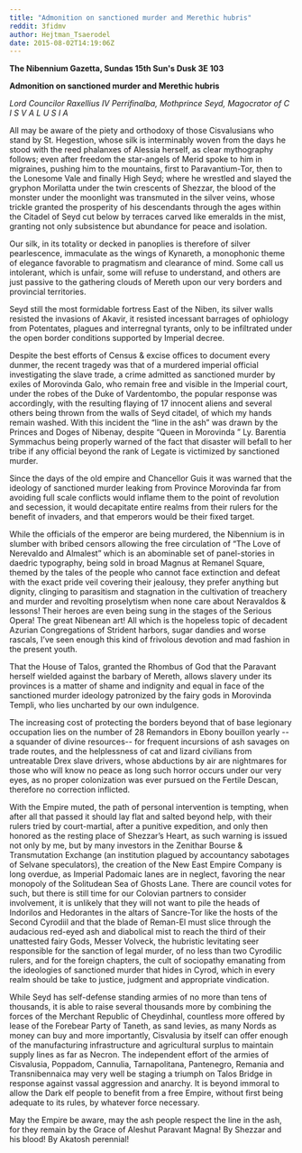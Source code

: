 ```yaml
---
title: "Admonition on sanctioned murder and Merethic hubris"
reddit: 3fidmv
author: Hejtman_Tsaerodel
date: 2015-08-02T14:19:06Z
---
```


**The Nibennium Gazetta, Sundas 15th Sun's Dusk  3E 103**

**Admonition on sanctioned murder and Merethic hubris**

*Lord Councilor Raxellius IV Perrifinalba, Mothprince Seyd, Magocrator of   C I S V A L U S I A*





All may be aware of the piety and orthodoxy of  those Cisvalusians who stand by St. Hegestion, whose silk is interminably woven from the days he stood with the reed phalanxes of Alessia herself,  as clear mythography follows; even after freedom the star-angels of Merid spoke to him in migraines, pushing him to the mountains, first to  Paravantium-Tor, then to the Lonesome Vale and finally High Seyd;  where he wrestled and slayed the gryphon Morilatta under the twin crescents of Shezzar, the blood of the monster under the moonlight was transmuted in the silver veins, whose trickle granted the prosperity of his descendants through the ages within the Citadel of Seyd cut below by terraces carved like emeralds in the mist, granting  not only subsistence but abundance for peace and isolation.

 Our silk, in its totality or decked in panoplies is therefore of silver pearlescence, immaculate as the wings of Kynareth, a monophonic theme of elegance favorable to pragmatism and clearance of mind.
Some call us intolerant, which is unfair, some will refuse to understand, and others are just passive to the gathering clouds of Mereth upon our very borders and provincial territories.

Seyd still the most formidable fortress East of the Niben, its silver walls resisted the invasions of Akavir, it resisted incessant barrages of ophiology from Potentates, plagues and interregnal tyrants, only to be infiltrated under the open border conditions supported by Imperial decree.

Despite the best efforts of Census &amp; excise offices to document every dunmer, the recent tragedy was that of a murdered imperial official investigating the slave trade, a crime admitted as sanctioned murder by exiles of Morovinda Galo, who remain free and visible in the Imperial court, under the robes of the Duke of Vardentombo,  the popular response was accordingly, with the resulting flaying of 17 innocent aliens and several others being thrown from the walls of Seyd citadel, of which my hands remain washed.
With this incident the “line in the ash” was drawn by the Princes and Doges of Nibenay, despite “Queen in Morovinda ” Ly. Barentia Symmachus being properly warned of the fact that disaster will befall to her tribe if any official beyond the rank of Legate is victimized by sanctioned murder.  

Since the days of the old empire and Chancellor Guis it was warned that the ideology of sanctioned murder leaking from Province Morovinda far from avoiding full scale conflicts would inflame them to the point of revolution and secession, it would decapitate entire realms from their rulers for the benefit of invaders, and that emperors would be their fixed target.

While the officials of the emperor are being murdered, the Nibennium is in slumber with bribed censors allowing the free circulation of  “The Love of Nerevaldo and Almalest” which is an abominable set of panel-stories in daedric typography, being sold in broad Magnus at Remanel Square, themed by the tales of the people who cannot face extinction and defeat with the exact pride veil covering their jealousy, they prefer anything but dignity, clinging to parasitism and stagnation in the cultivation of treachery and murder and revolting proselytism when none care about Neravaldos &amp; lessons! Their heroes are even being sung in the stages of the Serious Opera! The great Nibenean art! All which is the hopeless topic of decadent Azurian Congregations of Strident harbors, sugar dandies and worse rascals, I’ve seen enough this kind of frivolous devotion and mad fashion in the present youth.

That the House of Talos, granted the Rhombus of God that the Paravant herself wielded against the barbary of Mereth, allows slavery under its provinces is a matter of shame and indignity and equal in face of the sanctioned murder ideology patronized by the fairy gods in Morovinda Templi, who lies uncharted by our own indulgence.



The increasing cost of protecting the borders beyond that of base legionary occupation lies on the number of 28 Remandors in Ebony bouillon yearly -- a squander of divine resources-- for frequent incursions of ash savages on trade routes, and the helplessness of cat and lizard civilians from untreatable Drex slave drivers, whose abductions by air are nightmares for those who will know no peace as long such horror occurs under our very eyes, as no proper colonization was ever pursued on the Fertile Descan, therefore no correction inflicted.

With the Empire muted, the path of personal intervention is tempting, when after all that passed it should lay flat and salted beyond help, with their rulers tried by court-martial, after a punitive expedition, and only then honored as the resting place of Shezzar’s Heart,  as such warning is issued not only by me, but by many investors in the Zenithar Bourse &amp; Transmutation Exchange (an institution plagued by accountancy sabotages of Selvane speculators), the creation of the New East Empire Company is long overdue, as Imperial Padomaic lanes are in neglect, favoring the near monopoly of the Solitudean Sea of Ghosts Lane. 
There are council votes for such, but there is still time for our Colovian partners to consider involvement, it is unlikely that they will not want to pile the heads of Indorilos and Hedorantes in the altars of Sancre-Tor like the hosts of the Second Cyrodiil and that the blade of Reman-El must slice through the audacious red-eyed ash and diabolical mist to reach the third of their unattested fairy Gods, Messer Volveck, the hubristic levitating seer responsible for the sanction of legal murder, of no less than two Cyrodilic rulers, and for the foreign chapters, the cult of sociopathy emanating from the ideologies of sanctioned murder that hides in Cyrod, which in every realm should be take to justice, judgment and appropriate vindication.

While Seyd has self-defense standing armies of no more than tens of thousands, it is able to raise several thousands more by combining the forces of the Merchant Republic of Cheydinhal, countless more offered by lease of the Forebear Party of Taneth, as sand levies, as many Nords as money can buy and more importantly, Cisvalusia by itself can offer enough of the manufacturing infrastructure and agricultural surplus to maintain supply lines as far as Necron. The independent effort of the armies of Cisvalusia, Poppadom, Cannulia, Tarnapolitana, Pantenegro, Remania and Transnibennaica may very well be staging a triumph on Talos Bridge in response against vassal aggression and anarchy. It is beyond immoral to allow the Dark elf people to benefit from a free Empire, without first being adequate to its rules, by whatever force necessary.

May the Empire be aware, may the ash people respect the line in the ash, for they remain by the Grace of Aleshut Paravant Magna! By Shezzar and his blood! By Akatosh perennial!




